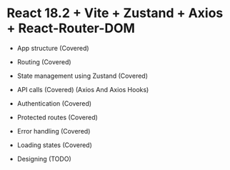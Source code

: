 # React 18.2 + Vite + Zustand + Axios + React-Router-DOM

- App structure (Covered)
- Routing (Covered)
- State management using Zustand (Covered)
- API calls (Covered) (Axios And Axios Hooks)
- Authentication (Covered)
- Protected routes (Covered)
- Error handling (Covered)
- Loading states (Covered)


- Designing (TODO)
